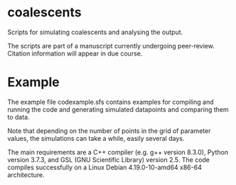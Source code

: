 # coalescents
Scripts for simulating coalescents and analysing the output. 

The scripts are part of a manuscript currently undergoing peer-review.  Citation information will appear in due course. 


# Example

The  example file codexample.sfs  contains  examples for compiling and  running the code and   generating  simulated datapoints and comparing them to  data.

Note that  depending on the number of  points in the grid of parameter values,  the simulations can take a while, easily several days.  

The main requirements are  a  C++ compiler (e.g. g++ version 8.3.0),  Python version 3.7.3,  and GSL (GNU Scientific Library) version 2.5. 
The code compiles successfully on a Linux Debian 4.19.0-10-amd64 x86-64 architecture.
